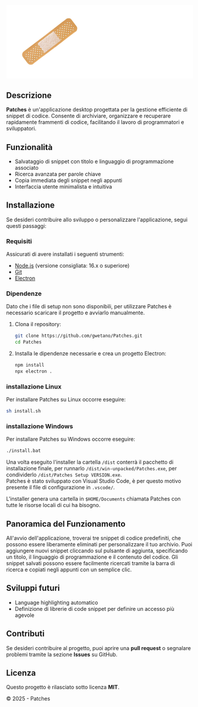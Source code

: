 ![Patches Logo](./img/icon.png)

## Descrizione
**Patches** è un'applicazione desktop progettata per la gestione efficiente di snippet di codice. Consente di archiviare, organizzare e recuperare rapidamente frammenti di codice, facilitando il lavoro di programmatori e sviluppatori.

## Funzionalità
- Salvataggio di snippet con titolo e linguaggio di programmazione associato
- Ricerca avanzata per parole chiave
- Copia immediata degli snippet negli appunti
- Interfaccia utente minimalista e intuitiva

## Installazione
Se desideri contribuire allo sviluppo o personalizzare l'applicazione, segui questi passaggi:

### Requisiti
Assicurati di avere installati i seguenti strumenti:
- [Node.js](https://nodejs.org/) (versione consigliata: 16.x o superiore)
- [Git](https://git-scm.com/)
- [Electron](https://www.electronjs.org/)

### Dipendenze
Dato che i file di setup non sono disponibili, per utilizzare Patches è necessario scaricare il progetto e avviarlo manualmente.

1. Clona il repository:
   ```bash
   git clone https://github.com/gwetano/Patches.git
   cd Patches
   ```
2. Installa le dipendenze necessarie e crea un progetto Electron:
   ```bash
   npm install
   npx electron .
   ```

### installazione Linux
Per installare Patches su Linux occorre eseguire:
 
   ```bash
   sh install.sh
   ```

### installazione Windows
Per installare Patches su Windows occorre eseguire:
 
   ```bash
   ./install.bat
   ```
Una volta eseguito l'installer la cartella `/dist` conterrà il pacchetto di installazione finale, per runnarlo `/dist/win-unpacked/Patches.exe`, per condividerlo `/dist/Patches Setup VERSION.exe`.  
Patches è stato sviluppato con Visual Studio Code, è per questo motivo presente il file di configurazione in `.vscode/`.

L'installer genera una cartella in `$HOME/Documents` chiamata Patches con tutte le risorse locali di cui ha bisogno.

## Panoramica del Funzionamento
All'avvio dell'applicazione, troverai tre snippet di codice predefiniti, che possono essere liberamente eliminati per personalizzare il tuo archivio. Puoi aggiungere nuovi snippet cliccando sul pulsante di aggiunta, specificando un titolo, il linguaggio di programmazione e il contenuto del codice. Gli snippet salvati possono essere facilmente ricercati tramite la barra di ricerca e copiati negli appunti con un semplice clic.

## Sviluppi futuri

* Language highlighting automatico
* Definizione di librerie di code snippet per definire un accesso più agevole

## Contributi
Se desideri contribuire al progetto, puoi aprire una **pull request** o segnalare problemi tramite la sezione **Issues** su GitHub.

## Licenza
Questo progetto è rilasciato sotto licenza **MIT**.

© 2025 - Patches

